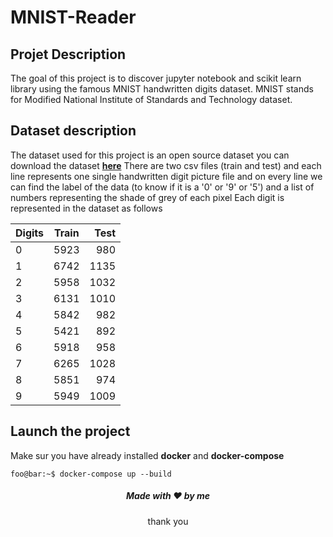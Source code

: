 # MNIST-Reader

## Projet Description
The goal of this project is to discover jupyter notebook and scikit learn library using the famous MNIST handwritten digits dataset.
MNIST stands for Modified National Institute of Standards and Technology dataset.

## Dataset description

The dataset used for this project is an open source dataset you can download the dataset **[here](https://www.kaggle.com/datasets/oddrationale/mnist-in-csv?resource=download)**
There are two csv files (train and test) and each line represents one single handwritten digit picture file and on every line we can find the label of the data (to know if it is a '0' or '9' or '5') and a list of numbers representing the shade of grey of each pixel
Each digit is represented in the dataset as follows

<center>

| Digits | Train | Test |
| :----- | :-------: | --------: |
| 0 | 5923 | 980 |
| 1 | 6742 | 1135 |
| 2 | 5958 | 1032 |
| 3 | 6131 | 1010 |
| 4 | 5842 | 982 |
| 5 | 5421 | 892 |
| 6 | 5918 | 958 |
| 7 | 6265 | 1028 |
| 8 | 5851 | 974 |
| 9 | 5949 | 1009 |
</center>

## Launch the project
Make sur you have already installed **docker** and **docker-compose**

```console
foo@bar:~$ docker-compose up --build
```

<center>

##### Made with :heart: by me
thank you

</center>